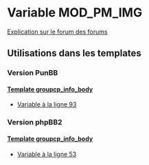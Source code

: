 # Variable MOD_PM_IMG
[Explication sur le forum des forums](http://forum.forumactif.com/t294113-listing-des-variables#MOD_PM_IMG)

## Utilisations dans les templates

### Version PunBB

#### [Template groupcp_info_body](punbb/groupcp_info_body.md)
* [Variable à la ligne 93](../punbb/groupcp_info_body.tpl#L93)

### Version phpBB2

#### [Template groupcp_info_body](subsilver/groupcp_info_body.md)
* [Variable à la ligne 53](../subsilver/groupcp_info_body.tpl#L53)
